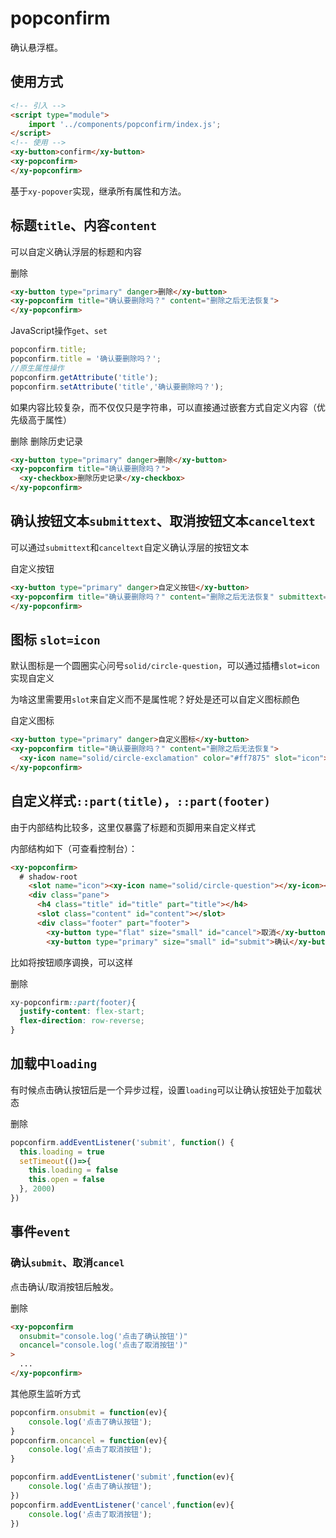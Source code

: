 <script setup>
import { reactive, onMounted } from 'vue'
import './index.css'
  onMounted(() => {
    import('../../components/switch/')
    import('../../components/button/')
    import('../../components/checkbox/')
    import('../../components/popconfirm/')
    // popover_event.addEventListener('show',function(ev){
    //     console.log('悬浮层出现了');
    // })
    // popover_event.addEventListener('hide',function(ev){
    //     console.log('悬浮层消失了');
    // })
  })
  const submit = function(ev) {
    const pop = ev.target;
    pop.loading = true
    setTimeout(()=>{
      pop.loading = false
      pop.open = false
    }, 2000)
  }
</script>

# popconfirm

确认悬浮框。

## 使用方式

```html
<!-- 引入 -->
<script type="module">
    import '../components/popconfirm/index.js';
</script>
<!-- 使用 -->
<xy-button>confirm</xy-button>
<xy-popconfirm>
</xy-popconfirm>
```

基于`xy-popover`实现，继承所有属性和方法。

## 标题`title`、内容`content`

可以自定义确认浮层的标题和内容

<div class="wrap">
  <xy-button type="primary" danger>删除</xy-button>
  <xy-popconfirm title="确认要删除吗？" content="删除之后无法恢复">
  </xy-popconfirm>
</div>

```html
<xy-button type="primary" danger>删除</xy-button>
<xy-popconfirm title="确认要删除吗？" content="删除之后无法恢复">
</xy-popconfirm>
```

JavaScript操作`get`、`set`

```js
popconfirm.title;
popconfirm.title = '确认要删除吗？';
//原生属性操作
popconfirm.getAttribute('title');
popconfirm.setAttribute('title','确认要删除吗？');
```

如果内容比较复杂，而不仅仅只是字符串，可以直接通过嵌套方式自定义内容（优先级高于属性）

<div class="wrap">
  <xy-button type="primary" danger>删除</xy-button>
  <xy-popconfirm title="确认要删除吗？" content="删除之后无法恢复">
    <xy-checkbox>删除历史记录</xy-checkbox>
  </xy-popconfirm>
</div>


```html
<xy-button type="primary" danger>删除</xy-button>
<xy-popconfirm title="确认要删除吗？">
  <xy-checkbox>删除历史记录</xy-checkbox>
</xy-popconfirm>
```

## 确认按钮文本`submittext`、取消按钮文本`canceltext`

可以通过`submittext`和`canceltext`自定义确认浮层的按钮文本

<div class="wrap">
  <xy-button type="primary" danger>自定义按钮</xy-button>
  <xy-popconfirm title="确认要删除吗？" content="删除之后无法恢复" submittext="删除" canceltext="算了">
  </xy-popconfirm>
</div>

```html
<xy-button type="primary" danger>自定义按钮</xy-button>
<xy-popconfirm title="确认要删除吗？" content="删除之后无法恢复" submittext="删除" canceltext="算了">
</xy-popconfirm>
```

## 图标 `slot=icon`

默认图标是一个圆圈实心问号`solid/circle-question`，可以通过插槽`slot=icon`实现自定义

为啥这里需要用`slot`来自定义而不是属性呢？好处是还可以自定义图标颜色

<div class="wrap">
  <xy-button type="primary" danger>自定义图标</xy-button>
  <xy-popconfirm title="确认要删除吗？" content="删除之后无法恢复">
    <xy-icon name="solid/circle-exclamation" color="#ff7875" slot="icon"></xy-icon>
  </xy-popconfirm>
</div>

```html
<xy-button type="primary" danger>自定义图标</xy-button>
<xy-popconfirm title="确认要删除吗？" content="删除之后无法恢复">
  <xy-icon name="solid/circle-exclamation" color="#ff7875" slot="icon"></xy-icon>
</xy-popconfirm>
```

## 自定义样式`::part(title)`，`::part(footer)`

由于内部结构比较多，这里仅暴露了标题和页脚用来自定义样式

内部结构如下（可查看控制台）：

```html
<xy-popconfirm>
  # shadow-root
    <slot name="icon"><xy-icon name="solid/circle-question"></xy-icon></slot>
    <div class="pane">
      <h4 class="title" id="title" part="title"></h4>
      <slot class="content" id="content"></slot>
      <div class="footer" part="footer">
        <xy-button type="flat" size="small" id="cancel">取消</xy-button>
        <xy-button type="primary" size="small" id="submit">确认</xy-button>
```

比如将按钮顺序调换，可以这样

<style scoped>
  .custom::part(footer){
    justify-content: flex-start;
    flex-direction: row-reverse;
  }
</style>

<div class="wrap">
  <xy-button type="primary" danger>删除</xy-button>
  <xy-popconfirm class="custom" @submit="submit" title="确认要删除吗？" content="删除之后无法恢复">
  </xy-popconfirm>
</div>

```css
xy-popconfirm::part(footer){
  justify-content: flex-start;
  flex-direction: row-reverse;
}
```


## 加载中`loading`

有时候点击确认按钮后是一个异步过程，设置`loading`可以让确认按钮处于加载状态

<div class="wrap">
  <xy-button type="primary" danger>删除</xy-button>
  <xy-popconfirm @submit="submit" title="确认要删除吗？" content="删除之后无法恢复">
  </xy-popconfirm>
</div>

```js
popconfirm.addEventListener('submit', function() {
  this.loading = true
  setTimeout(()=>{
    this.loading = false
    this.open = false
  }, 2000)
})
```

## 事件`event`

### 确认`submit`、取消`cancel`

点击确认/取消按钮后触发。

<div class="wrap">
  <xy-button type="primary" danger>删除</xy-button>
  <xy-popconfirm onsubmit="console.log('点击了确认按钮')" oncancel="console.log('点击了取消按钮')" title="确认要删除吗？" content="删除之后无法恢复">
  </xy-popconfirm>
</div>


```html
<xy-popconfirm 
  onsubmit="console.log('点击了确认按钮')"
  oncancel="console.log('点击了取消按钮')"
>
  ...
</xy-popconfirm>
```

其他原生监听方式

```js
popconfirm.onsubmit = function(ev){
    console.log('点击了确认按钮');
}
popconfirm.oncancel = function(ev){
    console.log('点击了取消按钮');
}

popconfirm.addEventListener('submit',function(ev){
    console.log('点击了确认按钮');
})
popconfirm.addEventListener('cancel',function(ev){
    console.log('点击了取消按钮');
})
```